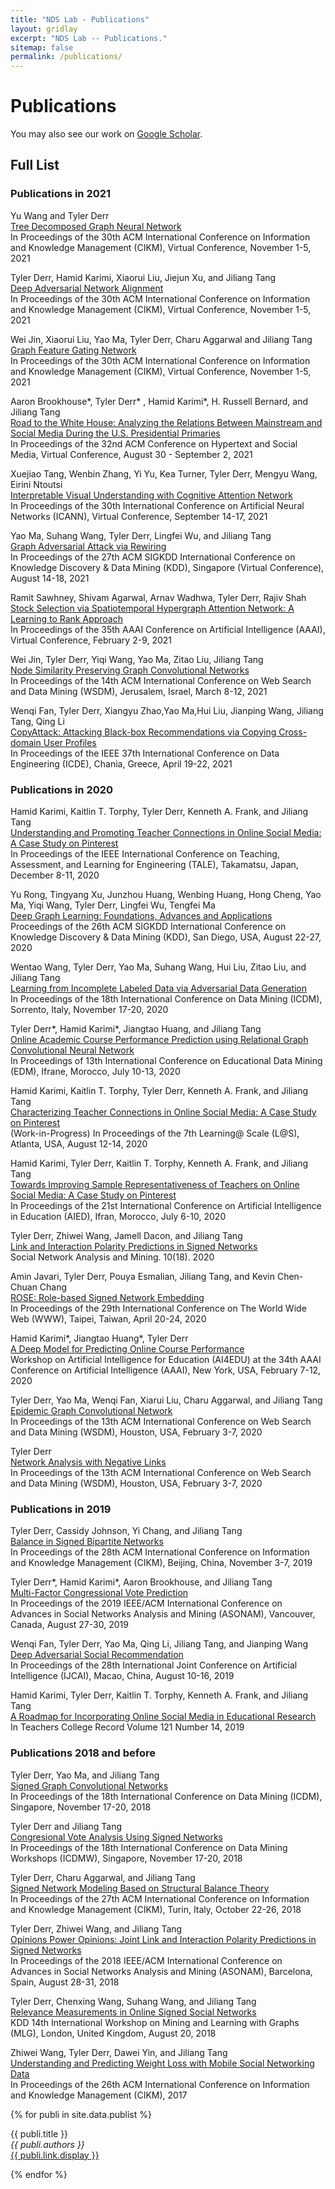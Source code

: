 ```yaml
---
title: "NDS Lab - Publications"
layout: gridlay
excerpt: "NDS Lab -- Publications."
sitemap: false
permalink: /publications/
---
```



# Publications

<!-- 
## Highlights
(For a full list see [below](#full-list) or go to [Google Scholar](https://scholar.google.com/citations?user=et6IhFcAAAAJ))
{% assign number_printed = 0 %}
{% for publi in site.data.publist %}
{% assign even_odd = number_printed | modulo: 2 %}
{% if publi.highlight == 1 %}
{% if even_odd == 0 %}
<div class="row">
{% endif %}
<div class="col-sm-6 clearfix">
 <div class="well">
  <pubtit>{{ publi.title }}</pubtit>
  <img src="{{ site.url }}{{ site.baseurl }}/images/pubpic/{{ publi.image }}" class="img-responsive" width="33%" style="float: left" />
  <p>{{ publi.description }}</p>
  <p><em>{{ publi.authors }}</em></p>
  <p><strong><a href="{{ publi.link.url }}">{{ publi.link.display }}</a></strong></p>
  <p class="text-danger"><strong> {{ publi.news1 }}</strong></p>
  <p> {{ publi.news2 }}</p>
 </div>
</div>
{% assign number_printed = number_printed | plus: 1 %}
{% if even_odd == 1 %}
</div>
{% endif %}
{% endif %}
{% endfor %}
{% assign even_odd = number_printed | modulo: 2 %}
{% if even_odd == 1 %}
</div>
{% endif %}
<p> &nbsp; </p>
-->

You may also see our work on [Google Scholar](https://scholar.google.com/citations?user=et6IhFcAAAAJ).

## Full List

### Publications in 2021

Yu Wang and Tyler Derr\
[Tree Decomposed Graph Neural Network](https://tylersnetwork.github.io/papers/cikm21-tree_decomposed_gnn.pdf)\
In Proceedings of the 30th ACM International Conference on Information and Knowledge Management (CIKM), Virtual Conference, November 1-5, 2021

Tyler Derr, Hamid Karimi, Xiaorui Liu, Jiejun Xu, and Jiliang Tang\
[Deep Adversarial Network Alignment](https://tylersnetwork.github.io/papers/deep_adversarial_network_alignment.pdf)\
In Proceedings of the 30th ACM International Conference on Information and Knowledge Management (CIKM), Virtual Conference, November 1-5, 2021

Wei Jin, Xiaorui Liu, Yao Ma, Tyler Derr, Charu Aggarwal and Jiliang Tang\
[Graph Feature Gating Network](https://nds-vu.github.io/publications/)\
In Proceedings of the 30th ACM International Conference on Information and Knowledge Management (CIKM), Virtual Conference, November 1-5, 2021

Aaron Brookhouse*, Tyler Derr* , Hamid Karimi*, H. Russell Bernard, and Jiliang Tang\
[Road to the White House: Analyzing the Relations Between Mainstream and Social Media During the U.S. Presidential Primaries](https://arxiv.org/pdf/2009.09307.pdf)\
In Proceedings of the 32nd ACM Conference on Hypertext and Social Media, Virtual Conference, August 30 - September 2, 2021

Xuejiao Tang, Wenbin Zhang, Yi Yu, Kea Turner, Tyler Derr, Mengyu Wang, Eirini Ntoutsi\
[Interpretable Visual Understanding with Cognitive Attention Network](https://tylersnetwork.github.io/papers/icann21-visual_understanding_cognitive_attention_ntework.pdf)\
In Proceedings of the 30th International Conference on Artificial Neural Networks (ICANN), Virtual Conference, September 14-17, 2021
<!-- \[Code [https://github.com/tanjatang/CAN repo]\] -->

Yao Ma, Suhang Wang, Tyler Derr, Lingfei Wu, and Jiliang Tang\
[Graph Adversarial Attack via Rewiring](https://arxiv.org/pdf/1906.03750.pdf)\
In Proceedings of the 27th ACM SIGKDD International Conference on Knowledge Discovery & Data Mining (KDD), Singapore (Virtual Conference), August 14-18, 2021

Ramit Sawhney, Shivam Agarwal, Arnav Wadhwa, Tyler Derr, Rajiv Shah\
[Stock Selection via Spatiotemporal Hypergraph Attention Network: A Learning to Rank Approach](https://tylersnetwork.github.io/papers/aaai21-hypergraph_attention_stock_selection.pdf)\
In Proceedings of the 35th AAAI Conference on Artificial Intelligence (AAAI), Virtual Conference, February 2-9, 2021

Wei Jin, Tyler Derr, Yiqi Wang, Yao Ma, Zitao Liu, Jiliang Tang\
[Node Similarity Preserving Graph Convolutional Networks](https://tylersnetwork.github.io/papers/wsdm21-node_similarity_preserving_gcn.pdf)\
In Proceedings of the 14th ACM International Conference on Web Search and Data Mining (WSDM), Jerusalem, Israel, March 8-12, 2021
<!-- \[Code [https://github.com/ChandlerBang/SimP-GCN repo]\] -->

Wenqi Fan, Tyler Derr, Xiangyu Zhao,Yao Ma,Hui Liu, Jianping Wang, Jiliang Tang, Qing Li\
[CopyAttack: Attacking Black-box Recommendations via Copying Cross-domain User Profiles](https://tylersnetwork.github.io/papers/icde21-recsys_crossdomain_user_copy_attack.pdf)\
In Proceedings of the IEEE 37th International Conference on Data Engineering (ICDE), Chania, Greece, April 19-22, 2021


### Publications in 2020

Hamid Karimi, Kaitlin T. Torphy, Tyler Derr, Kenneth A. Frank, and Jiliang Tang\
[Understanding and Promoting Teacher Connections in Online Social Media: A Case Study on Pinterest](https://tylersnetwork.github.io/papers/tale20-promoting_teacher_connections_online.pdf)\
In Proceedings of the IEEE International Conference on Teaching, Assessment, and Learning for Engineering (TALE), Takamatsu, Japan, December 8-11, 2020

Yu Rong, Tingyang Xu, Junzhou Huang, Wenbing Huang, Hong Cheng, Yao Ma, Yiqi Wang, Tyler Derr, Lingfei Wu, Tengfei Ma\
[Deep Graph Learning: Foundations, Advances and Applications](https://ai.tencent.com/ailab/ml/KDD-Deep-Graph-Learning.html)\
Proceedings of the 26th ACM SIGKDD International Conference on Knowledge Discovery & Data Mining (KDD), San Diego, USA, August 22-27, 2020

Wentao Wang, Tyler Derr, Yao Ma, Suhang Wang, Hui Liu, Zitao Liu, and Jiliang Tang\
[Learning from Incomplete Labeled Data via Adversarial Data Generation](https://tylersnetwork.github.io/papers/icdm20-incomplete_labeled_data_learning.pdf)\
In Proceedings of the 18th International Conference on Data Mining (ICDM), Sorrento, Italy, November 17-20, 2020

Tyler Derr*, Hamid Karimi*, Jiangtao Huang, and Jiliang Tang\
[Online Academic Course Performance Prediction using Relational Graph Convolutional Neural Network](https://tylersnetwork.github.io/papers/edm20-online_course_prediction_gnn.pdf)\
In Proceedings of 13th International Conference on Educational Data Mining (EDM), Ifrane, Morocco, July 10-13, 2020

Hamid Karimi, Kaitlin T. Torphy, Tyler Derr, Kenneth A. Frank, and Jiliang Tang\
[Characterizing Teacher Connections in Online Social Media: A Case Study on Pinterest](https://tylersnetwork.github.io/papers/lats20-teacher_connections_on_pinterest.pdf)\
(Work-in-Progress) In Proceedings of the 7th Learning@ Scale (L@S), Atlanta, USA, August 12-14, 2020

Hamid Karimi, Tyler Derr, Kaitlin T. Torphy, Kenneth A. Frank, and Jiliang Tang\
[Towards Improving Sample Representativeness of Teachers on Online Social Media: A Case Study on Pinterest](https://tylersnetwork.github.io/papers/aied20-improving_teacher_representativeness_online.pdf)\
In Proceedings of the 21st International Conference on Artificial Intelligence in Education (AIED), Ifran, Morocco, July 6-10, 2020

Tyler Derr, Zhiwei Wang, Jamell Dacon, and Jiliang Tang\
[Link and Interaction Polarity Predictions in Signed Networks](https://tylersnetwork.github.io/papers/snam20-link_interaction_polarity_prediction.pdf)\
Social Network Analysis and Mining. 10(18). 2020

Amin Javari, Tyler Derr, Pouya Esmalian, Jiliang Tang, and Kevin Chen-Chuan Chang\
[ROSE: Role-based Signed Network Embedding](https://tylersnetwork.github.io/papers/www20-rolebased_signed_embedding.pdf)\
In Proceedings of the 29th International Conference on The World Wide Web (WWW), Taipei, Taiwan, April 20-24, 2020

Hamid Karimi*, Jiangtao Huang*, Tyler Derr\
[A Deep Model for Predicting Online Course Performance](https://tylersnetwork.github.io/papers/aaai-ai4edu2020-predicting_online_course_performance.pdf)\
Workshop on Artificial Intelligence for Education (AI4EDU) at the 34th AAAI Conference on Artificial Intelligence (AAAI), New York, USA, February 7-12, 2020

Tyler Derr, Yao Ma, Wenqi Fan, Xiarui Liu, Charu Aggarwal, and Jiliang Tang\
[Epidemic Graph Convolutional Network](https://tylersnetwork.github.io/papers/wsdm20-epidemic_gcn.pdf)\
In Proceedings of the 13th ACM International Conference on Web Search and Data Mining (WSDM), Houston, USA, February 3-7, 2020

Tyler Derr\
[Network Analysis with Negative Links](https://tylersnetwork.github.io/papers/wsdm20-network_analysis_with_negative_links.pdf)\
In Proceedings of the 13th ACM International Conference on Web Search and Data Mining (WSDM), Houston, USA, February 3-7, 2020

### Publications in 2019

Tyler Derr, Cassidy Johnson, Yi Chang, and Jiliang Tang\
[Balance in Signed Bipartite Networks](https://tylersnetwork.github.io/papers/cikm2019-signed_bipartite_networks.pdf)\
In Proceedings of the 28th ACM International Conference on Information and Knowledge Management (CIKM), Beijing, China, November 3-7, 2019
<!-- \[Code [https://github.com/tylersnetwork/signed_bipartite_networks repo]\] -->

Tyler Derr*, Hamid Karimi*, Aaron Brookhouse, and Jiliang Tang\
[Multi-Factor Congressional Vote Prediction](https://tylersnetwork.github.io/papers/asonam19-congressional_vote_prediction.pdf)\
In Proceedings of the 2019 IEEE/ACM International Conference on Advances in Social Networks Analysis and Mining (ASONAM), Vancouver, Canada, August 27-30, 2019

Wenqi Fan, Tyler Derr, Yao Ma, Qing Li, Jiliang Tang, and Jianping Wang\
[Deep Adversarial Social Recommendation](https://tylersnetwork.github.io/papers/ijcai19-adversarial_social_recommendation.pdf)\
In Proceedings of the 28th International Joint Conference on Artificial Intelligence (IJCAI), Macao, China, August 10-16, 2019

Hamid Karimi, Tyler Derr, Kaitlin T. Torphy, Kenneth A. Frank, and Jiliang Tang\
[A Roadmap for Incorporating Online Social Media in Educational Research](https://tylersnetwork.github.io/papers/tcr2019_social_media_in_education_research.pdf)\
In Teachers College Record Volume 121 Number 14, 2019

### Publications 2018 and before

Tyler Derr, Yao Ma, and Jiliang Tang\
[Signed Graph Convolutional Networks](https://tylersnetwork.github.io/papers/icdm18-signed_graph_convolutional.pdf)\
In Proceedings of the 18th International Conference on Data Mining (ICDM), Singapore, November 17-20, 2018
<!-- \[[https://github.com/tylersnetwork/SGCN]\] -->

Tyler Derr and Jiliang Tang\
[Congresional Vote Analysis Using Signed Networks](https://tylersnetwork.github.io/papers/icdmw218-congressional_analysis_signed_networks.pdf)\
In Proceedings of the 18th International Conference on Data Mining Workshops (ICDMW), Singapore, November 17-20, 2018

Tyler Derr, Charu Aggarwal, and Jiliang Tang\
[Signed Network Modeling Based on Structural Balance Theory](https://arxiv.org/pdf/1710.09485.pdf)\
In Proceedings of the 27th ACM International Conference on Information and Knowledge Management (CIKM), Turin, Italy, October 22-26, 2018

Tyler Derr, Zhiwei Wang, and Jiliang Tang\
[Opinions Power Opinions: Joint Link and Interaction Polarity Predictions in Signed Networks](https://ieeexplore.ieee.org/abstract/document/8508263)\
In Proceedings of the 2018 IEEE/ACM International Conference on Advances in Social Networks Analysis and Mining (ASONAM), Barcelona, Spain, August 28-31, 2018

Tyler Derr, Chenxing Wang, Suhang Wang, and Jiliang Tang\
[Relevance Measurements in Online Signed Social Networks](https://tylersnetwork.github.io/papers/mlg18-signed_relevance_measurements.pdf)\
KDD 14th International Workshop on Mining and Learning with Graphs (MLG), London, United Kingdom, August 20, 2018 

Zhiwei Wang, Tyler Derr, Dawei Yin, and Jiliang Tang\
[Understanding and Predicting Weight Loss with Mobile Social Networking Data](https://tylersnetwork.github.io/papers/cikm17-weightloss.pdf)\
In Proceedings of the 26th ACM International Conference on Information and Knowledge Management (CIKM), 2017


{% for publi in site.data.publist %}

  {{ publi.title }} <br />
  <em>{{ publi.authors }} </em><br /><a href="{{ publi.link.url }}">{{ publi.link.display }}</a>

{% endfor %}
